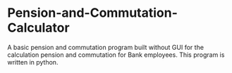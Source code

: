 # Pension-and-Commutation-Calculator
A basic pension and commutation program built without GUI for the calculation pension and commutation for Bank employees.
This program is written in python.












